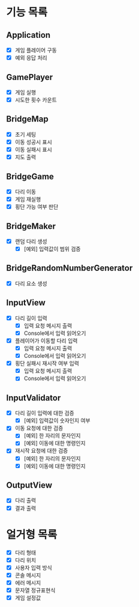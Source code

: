 # 기능 목록

## Application
- [X] 게임 플레이어 구동
- [X] 예외 응답 처리
## GamePlayer 
- [X] 게임 실행
- [X] 시도한 횟수 카운트
## BridgeMap
- [X] 초기 세팅
- [X] 이동 성공시 표시
- [X] 이동 실패시 표시
- [X] 지도 출력
## BridgeGame
- [X] 다리 이동
- [X] 게임 재실행
- [X] 횡단 가능 여부 판단
## BridgeMaker
- [X] 랜덤 다리 생성
  - [X] [예외] 입력값이 범위 검증
## BridgeRandomNumberGenerator
- [X] 다리 요소 생성
## InputView
- [X] 다리 길이 입력
  - [X] 입력 요청 메시지 출력
  - [X] Console에서 입력 읽어오기
- [X] 플레이어가 이동할 다리 입력
  - [X] 입력 요청 메시지 출력
  - [X] Console에서 입력 읽어오기
- [X] 횡단 실패시 재시작 여부 입력
  - [X] 입력 요청 메시지 출력
  - [X] Console에서 입력 읽어오기
## InputValidator
- [X] 다리 길이 입력에 대한 검증
  - [X] [예외] 입력값이 숫자인지 여부
- [X] 이동 요청에 대한 검증
  - [X] [예외] 한 자리의 문자인지
  - [x] [예외] 이동에 대한 명령인지
- [X] 재시작 요청에 대한 검증
  - [X] [예외] 한 자리의 문자인지
  - [X] [예외] 이동에 대한 명령인지
## OutputView
- [X] 다리 출력
- [X] 결과 출력

# 얼거형 목록
- [X] 다리 형태
- [X] 다리 위치
- [X] 사용자 입력 방식
- [X] 콘솔 메시지
- [X] 에러 메시지
- [X] 문자열 정규표현식
- [X] 게임 설정값
